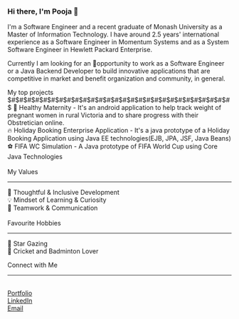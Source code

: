 ### Hi there, I'm Pooja  👋

I'm a Software Engineer and a recent graduate of Monash University as a Master of Information Technology. I have around 2.5 years' international experience as a Software Engineer in Momentum Systems and as a System Software Engineer in Hewlett Packard Enterprise. 

Currently I am looking for an 🌟opportunity to work as a Software Engineer or a Java Backend Developer to build innovative applications that are competitive in market and benefit organization and community, in general.

My top projects
$#$#$#$#$#$#$#$#$#$#$#$#$#$#$#$#$#$#$#$#$#$#$#$#$#$#$#$#$
👩 Healthy Maternity - It's an android application to help track weight of pregnant women in rural Victoria and to share progress with their Obstretician online.
<br/>
🔥 Holiday Booking Enterprise Application - It's a java prototype of a Holiday Booking Application using Java EE technologies(EJB, JPA, JSF, Java Beans)
<br/>
⚽ FIFA WC Simulation - A Java prototype of FIFA World Cup using Core Java Technologies
<br/><br/>
My Values
<hr/>
🧠 Thoughtful & Inclusive Development
<br/>
💡 Mindset of Learning & Curiosity
<br/>
🙌 Teamwork & Communication
<br/><br/>
Favourite Hobbies
<hr/>
🔭 Star Gazing
<br/>
🎾 Cricket and Badminton Lover
<br/>

Connect with Me
<hr/>
<br/>
<a href="https://psin007.github.io/">Portfolio</a> 
<br/>
<a href="https://www.linkedin.com/in/pooja-sinha-3003/">LinkedIn</a> 
<br/>
<a href="mailto:poojasin303@gmail.com">Email</a> 
